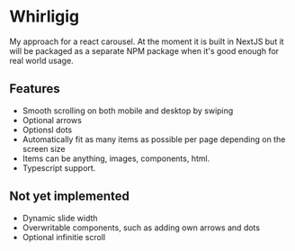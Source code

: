 # Whirligig

My approach for a react carousel.
At the moment it is built in NextJS but it will be packaged as a separate NPM package when it's good enough for real world usage.

## Features

- Smooth scrolling on both mobile and desktop by swiping
- Optional arrows
- Optionsl dots
- Automatically fit as many items as possible per page depending on the screen size
- Items can be anything, images, components, html.
- Typescript support.

## Not yet implemented

- Dynamic slide width
- Overwritable components, such as adding own arrows and dots
- Optional infinitie scroll
